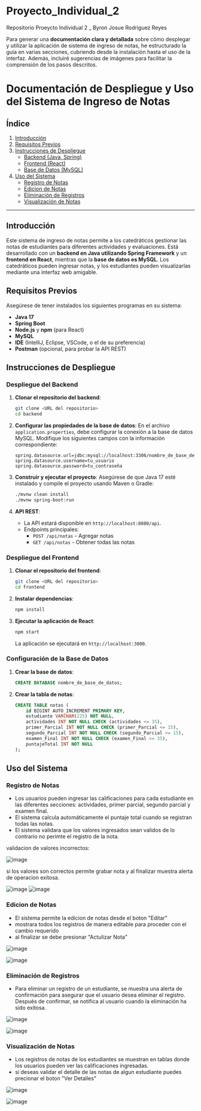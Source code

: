 # Proyecto_Individual_2
Repositorio Proeycto Individual 2 _ Byron Josue Rodriguez Reyes

Para generar una **documentación clara y detallada** sobre cómo desplegar y utilizar la aplicación de sistema de ingreso de notas, he estructurado la guía en varias secciones, cubriendo desde la instalación hasta el uso de la interfaz. Además, incluiré sugerencias de imágenes para facilitar la comprensión de los pasos descritos.

# Documentación de Despliegue y Uso del Sistema de Ingreso de Notas

## Índice

1. [Introducción](#introducción)
2. [Requisitos Previos](#requisitos-previos)
3. [Instrucciones de Despliegue](#instrucciones-de-despliegue)
   - [Backend (Java, Spring)](#despliegue-del-backend)
   - [Frontend (React)](#despliegue-del-frontend)
   - [Base de Datos (MySQL)](#configuración-de-la-base-de-datos)
4. [Uso del Sistema](#uso-del-sistema)
   - [Registro de Notas](#Registro-de-Notas)
   - [Edicion de Notas](#Edicion-de-Notas)
   - [Eliminación de Registros](#Eliminación-de-Registros)
   - [Visualización de Notas](#visualización-de-notas)

---

## Introducción

Este sistema de ingreso de notas permite a los catedráticos gestionar las notas de estudiantes para diferentes actividades y evaluaciones. Está desarrollado con un **backend en Java utilizando Spring Framework** y un **frontend en React**, mientras que la **base de datos es MySQL**. Los catedráticos pueden ingresar notas, y los estudiantes pueden visualizarlas mediante una interfaz web amigable.

## Requisitos Previos

Asegúrese de tener instalados los siguientes programas en su sistema:

- **Java 17**
- **Spring Boot**
- **Node.js** y **npm** (para React)
- **MySQL**
- **IDE** (IntelliJ, Eclipse, VSCode, o el de su preferencia)
- **Postman** (opcional, para probar la API REST)

## Instrucciones de Despliegue

### Despliegue del Backend

1. **Clonar el repositorio del backend**:
   ```bash
   git clone <URL del repositorio>
   cd backend
   ```

2. **Configurar las propiedades de la base de datos**:
   En el archivo `application.properties`, debe configurar la conexión a la base de datos MySQL. Modifique los siguientes campos con la información correspondiente:
   ```properties
   spring.datasource.url=jdbc:mysql://localhost:3306/nombre_de_base_de_datos
   spring.datasource.username=tu_usuario
   spring.datasource.password=tu_contraseña
   ```

3. **Construir y ejecutar el proyecto**:
   Asegúrese de que Java 17 esté instalado y compile el proyecto usando Maven o Gradle:
   ```bash
   ./mvnw clean install
   ./mvnw spring-boot:run
   ```

4. **API REST**:
   - La API estará disponible en `http://localhost:8080/api`.
   - Endpoints principales:
     - `POST /api/notas` - Agregar notas
     - `GET /api/notas` - Obtener todas las notas

### Despliegue del Frontend

1. **Clonar el repositorio del frontend**:
   ```bash
   git clone <URL del repositorio>
   cd frontend
   ```

2. **Instalar dependencias**:
   ```bash
   npm install
   ```
   
3. **Ejecutar la aplicación de React**:
   ```bash
   npm start
   ```

   La aplicación se ejecutará en `http://localhost:3000`.

### Configuración de la Base de Datos

1. **Crear la base de datos**:
   ```sql
   CREATE DATABASE nombre_de_base_de_datos;
   ```

2. **Crear la tabla de notas**:
   ```sql
   CREATE TABLE notas (
       id BIGINT AUTO_INCREMENT PRIMARY KEY,
       estudiante VARCHAR(225) NOT NULL,
       actividades INT NOT NULL CHECK (actividades <= 35),
       primer_Parcial INT NOT NULL CHECK (primer_Parcial <= 15),
       segundo_Parcial INT NOT NULL CHECK (segundo_Parcial <= 15),
       examen_Final INT NOT NULL CHECK (examen_Final <= 35),
       puntajeTotal INT NOT NULL
   );
   ```

## Uso del Sistema

### **Registro de Notas**
- Los usuarios pueden ingresar las calificaciones para cada estudiante en las diferentes secciones: actividades, primer parcial, segundo parcial y examen final.
- El sistema calcula automáticamente el puntaje total cuando se registran todas las notas.
- El sistema validara que los valores ingresados sean validos de lo contrario no perimte el registro de la nota.

validacion de valores incorrectos: 

![image](https://github.com/user-attachments/assets/462ee78f-f321-4be3-82e2-e64d1d904dd1)

si los valores son correctos permite grabar nota y al finalizar muestra alerta de operacion exitosa. 

![image](https://github.com/user-attachments/assets/b474ccfa-6bbb-4f4d-9f6f-97042b57e603)
![image](https://github.com/user-attachments/assets/0bf1b85e-e786-4124-8060-dec31a673327)

### **Edicion de Notas**
- El sistema permite la edicion de notas desde el boton "Editar"
- mostrara todos los registros de manera editable para proceder con el cambio requerido
- al finalizar se debe presionar "Actulizar Nota"

![image](https://github.com/user-attachments/assets/0beb2889-4a2c-4153-8e6e-fa9f7223677d)

![image](https://github.com/user-attachments/assets/ed1c4ef5-2738-430b-ac6e-12d8ee275ec1)

### **Eliminación de Registros**
- Para eliminar un registro de un estudiante, se muestra una alerta de confirmación para asegurar que el usuario desea eliminar el registro. Después de confirmar, se notifica al usuario cuando la eliminación ha sido exitosa.

![image](https://github.com/user-attachments/assets/f240d431-d8f3-4a55-9bf4-4cad4eb29f5b)

![image](https://github.com/user-attachments/assets/1cbf2ec8-be2a-47b1-8169-baaf8212f8d3)


### **Visualización de Notas**
- Los registros de notas de los estudiantes se muestran en tablas donde los usuarios pueden ver las calificaciones ingresadas.
- si deseas validar el detalle de las notas de algun estudiante puedes precionar el boton "Ver Detalles"
  
![image](https://github.com/user-attachments/assets/48e042d3-88af-4b3e-8b49-a5257f923de3)

![image](https://github.com/user-attachments/assets/e01c0bdb-0a3a-4980-ad63-2c7a1d4d9f0c)

